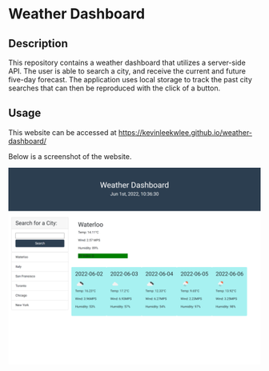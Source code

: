 # Weather Dashboard

## Description
This repository contains a weather dashboard that utilizes a server-side API. The user is able to search a city, and receive the current and future five-day forecast. The application uses local storage to track the past city searches that can then be reproduced with the click of a button.   

## Usage

This website can be accessed at https://kevinleekwlee.github.io/weather-dashboard/

Below is a screenshot of the website. 

![alt text](assets/images/screenshot.png)